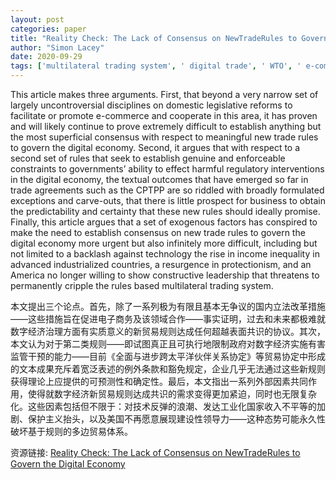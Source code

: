 ```yaml
---
layout: post
categories: paper
title: "Reality Check: The Lack of Consensus on NewTradeRules to Govern the Digital Economy"
author: "Simon Lacey"
date: 2020-09-29
tags: ['multilateral trading system', ' digital trade', ' WTO', ' e-commerce negotiations', ' data localization']
---
```


This article makes three arguments. First, that beyond a very narrow set of largely uncontroversial disciplines on domestic legislative reforms to facilitate or promote e-commerce and cooperate in this area, it has proven and will likely continue to prove extremely difficult to establish anything but the most superficial consensus with respect to meaningful new trade rules to govern the digital economy. Second, it argues that with respect to a second set of rules that seek to establish genuine and enforceable constraints to governments’ ability to effect harmful regulatory interventions in the digital economy, the textual outcomes that have emerged so far in trade agreements such as the CPTPP are so riddled with broadly formulated exceptions and carve-outs, that there is little prospect for business to obtain the predictability and certainty that these new rules should ideally promise. Finally, this article argues that a set of exogenous factors has conspired to make the need to establish consensus on new trade rules to govern the digital economy more urgent but also infinitely more difficult, including but not limited to a backlash against technology the rise in income inequality in advanced industrialized countries, a resurgence in protectionism, and an America no longer willing to show constructive leadership that threatens to permanently cripple the rules based multilateral trading system.

本文提出三个论点。首先，除了一系列极为有限且基本无争议的国内立法改革措施——这些措施旨在促进电子商务及该领域合作——事实证明，过去和未来都极难就数字经济治理方面有实质意义的新贸易规则达成任何超越表面共识的协议。其次，本文认为对于第二类规则——即试图真正且可执行地限制政府对数字经济实施有害监管干预的能力——目前《全面与进步跨太平洋伙伴关系协定》等贸易协定中形成的文本成果充斥着宽泛表述的例外条款和豁免规定，企业几乎无法通过这些新规则获得理论上应提供的可预测性和确定性。最后，本文指出一系列外部因素共同作用，使得就数字经济新贸易规则达成共识的需求变得更加紧迫，同时也无限复杂化。这些因素包括但不限于：对技术反弹的浪潮、发达工业化国家收入不平等的加剧、保护主义抬头，以及美国不再愿意展现建设性领导力——这种态势可能永久性破坏基于规则的多边贸易体系。

资源链接: [Reality Check: The Lack of Consensus on NewTradeRules to Govern the Digital Economy](https://papers.ssrn.com/sol3/papers.cfm?abstract_id=3672889)
